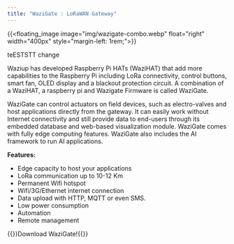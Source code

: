 ```yaml
---
title: "WaziGate : LoRaWAN Gateway"
---
```


{{<floating_image image="img/wazigate-combo.webp" float="right" width="400px" style="margin-left: 1rem;">}}


teESTSTT change 

Waziup has developed Raspberry Pi HATs (WaziHAT) that add more capabilities to the Raspberry Pi including LoRa connectivity, control buttons, smart fan, OLED display and a blackout protection circuit. A combination of a WaziHAT, a raspberry pi and Wazigate Firmware is called WaziGate.

WaziGate can control actuators on field devices, such as electro-valves and host applications directly from the gateway. It can easily work without Internet connectivity and still provide data to end-users through its embedded database and web-based visualization module. WaziGate comes with fully edge computing features. WaziGate also includes the AI framework to run AI applications. 

**Features:**

- Edge capacity to host your applications
- LoRa communication up to 10-12 Km
- Permanent Wifi hotspot
- Wifi/3G/Ethernet internet connection
- Data upload with HTTP, MQTT or even SMS.
- Low power consumption
- Automation
- Remote management

{{<button-learn-more link="/downloads" color="blm-orange">}}Download WaziGate!{{</button-learn-more>}}
